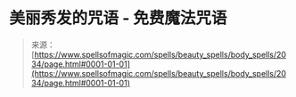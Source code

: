 <!--yml

category: 未分类

date: 2024-06-12 18:35:29

-->

# 美丽秀发的咒语 - 免费魔法咒语

> 来源：[https://www.spellsofmagic.com/spells/beauty_spells/body_spells/2034/page.html#0001-01-01](https://www.spellsofmagic.com/spells/beauty_spells/body_spells/2034/page.html#0001-01-01)
